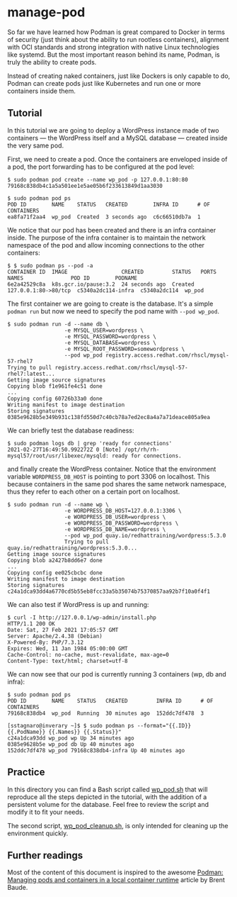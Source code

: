 # manage-pod

So far we have learned how Podman is great compared to Docker in terms of security (just think about the ability to run rootless containers), alignment with OCI standards and strong integration with native Linux technologies like systemd. But the most important reason behind its name, Podman, is truly the ability to create pods.

Instead of creating naked containers, just like Dockers is only capable to do, Podman can create pods just like Kubernetes and run one or more containers inside them.

## Tutorial

In this tutorial we are going to deploy a WordPress instance made of two containers — the WordPress itself and a MySQL database — created inside the very same pod. 

First, we need to create a pod. Once the containers are enveloped inside of a pod, the port forwarding has to be configured at the pod level:

```
$ sudo podman pod create --name wp_pod -p 127.0.0.1:80:80
79168c838db4c1a5a501ee1e5ae05b6f233613849d1aa3030
```

```
$ sudo podman pod ps
POD ID        NAME    STATUS   CREATED        INFRA ID      # OF CONTAINERS
ea8fa71f2aa4  wp_pod  Created  3 seconds ago  c6c66510db7a  1
```

We notice that our pod has been created and there is an infra container inside. The purpose of the infra container is to maintain the network namespace of the pod and allow incoming connections to the other containers:

```
$ $ sudo podman ps --pod -a
CONTAINER ID  IMAGE                 CREATED         STATUS   PORTS                 NAMES               POD ID        PODNAME
6e2a42529c8a  k8s.gcr.io/pause:3.2  24 seconds ago  Created  127.0.0.1:80->80/tcp  c5340a2dc114-infra  c5340a2dc114  wp_pod
```

The first container we are going to create is the database. It's a simple `podman run` but now we need to specify the pod name with `--pod wp_pod`.

```
$ sudo podman run -d --name db \
                  -e MYSQL_USER=wordpress \
                  -e MYSQL_PASSWORD=wordpress \
                  -e MYSQL_DATABASE=wordpress \
                  -e MYSQL_ROOT_PASSWORD=somewordpress \
                  --pod wp_pod registry.access.redhat.com/rhscl/mysql-57-rhel7
Trying to pull registry.access.redhat.com/rhscl/mysql-57-rhel7:latest...
Getting image source signatures
Copying blob f1e961fe4c51 done  
...  
Copying config 60726b33a0 done  
Writing manifest to image destination
Storing signatures
0385e9628b5e349b931c138fd550d7c40cb78a7ed2ec8a4a7a71deace805a9ea
```
We can briefly test the database readiness:
```
$ sudo podman logs db | grep 'ready for connections'
2021-02-27T16:49:50.992272Z 0 [Note] /opt/rh/rh-mysql57/root/usr/libexec/mysqld: ready for connections.
```
and finally create the WordPress container. Notice that the environment variable `WORDPRESS_DB_HOST` is pointing to port 3306 on localhost. This because containers in the same pod shares the same network namespace, thus they refer to each other on a certain port on localhost. 

```
$ sudo podman run -d --name wp \
                  -e WORDPRESS_DB_HOST=127.0.0.1:3306 \
                  -e WORDPRESS_DB_USER=wordpress \
                  -e WORDPRESS_DB_PASSWORD=wordpress \
                  -e WORDPRESS_DB_NAME=wordpress \
                  --pod wp_pod quay.io/redhattraining/wordpress:5.3.0
                  Trying to pull quay.io/redhattraining/wordpress:5.3.0...
Getting image source signatures
Copying blob a2427b8dd6e7 done  
...  
Copying config ee025cbcbc done  
Writing manifest to image destination
Storing signatures
c24a1dca93dd4a6770cd5b55eb8fcc33a5b35074b75370857aa92b7f10a0f4f1

```

We can also test if WordPress is up and running:

```
$ curl -I http://127.0.0.1/wp-admin/install.php
HTTP/1.1 200 OK
Date: Sat, 27 Feb 2021 17:05:57 GMT
Server: Apache/2.4.38 (Debian)
X-Powered-By: PHP/7.3.12
Expires: Wed, 11 Jan 1984 05:00:00 GMT
Cache-Control: no-cache, must-revalidate, max-age=0
Content-Type: text/html; charset=utf-8
```

We can now see that our pod is currently running 3 containers (wp, db and infra):

```
$ sudo podman pod ps
POD ID        NAME    STATUS   CREATED         INFRA ID      # OF CONTAINERS
79168c838db4  wp_pod  Running  30 minutes ago  152ddc7df478  3
```
```
[sstagnaro@inverary ~]$ $ sudo podman ps --format="{{.ID}} {{.PodName}} {{.Names}} {{.Status}}"
c24a1dca93dd wp_pod wp Up 34 minutes ago 
0385e9628b5e wp_pod db Up 40 minutes ago 
152ddc7df478 wp_pod 79168c838db4-infra Up 40 minutes ago
```

## Practice

In this directory you can find a Bash script called [wp_pod.sh](./wp_pod.sh) that will reproduce all the steps depicted in the tutorial, with the addition of a persistent volume for the database. Feel free to review the script and modify it to fit your needs.

The second script, [wp_pod_cleanup.sh](./wp_pod_cleanup.sh), is only intended for cleaning up the environment quickly.

## Further readings

Most of the content of this document is inspired to the awesome [Podman: Managing pods and containers in a local container runtime](https://developers.redhat.com/blog/2019/01/15/podman-managing-containers-pods/) article by Brent Baude. 

